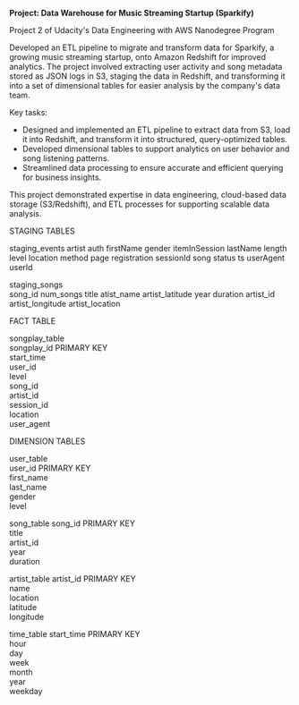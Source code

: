 **Project: Data Warehouse for Music Streaming Startup (Sparkify)**  

Project 2 of Udacity's Data Engineering with AWS Nanodegree Program

Developed an ETL pipeline to migrate and transform data for Sparkify, a growing music streaming startup, onto Amazon Redshift for improved analytics. The project involved extracting user activity and song metadata stored as JSON logs in S3, staging the data in Redshift, and transforming it into a set of dimensional tables for easier analysis by the company's data team.

Key tasks:

- Designed and implemented an ETL pipeline to extract data from S3, load it into Redshift, and transform it into structured, query-optimized tables.
- Developed dimensional tables to support analytics on user behavior and song listening patterns.
- Streamlined data processing to ensure accurate and efficient querying for business insights.

This project demonstrated expertise in data engineering, cloud-based data storage (S3/Redshift), and ETL processes for supporting scalable data analysis.

STAGING TABLES  

staging_events
artist
auth
firstName
gender
itemInSession
lastName
length
level
location
method
page
registration
sessionId
song
status
ts
userAgent
userId

staging_songs  
song_id
num_songs
title
atist_name
artist_latitude
year
duration
artist_id
artist_longitude
artist_location

FACT TABLE

songplay_table  
songplay_id PRIMARY KEY  
start_time  
user_id  
level  
song_id  
artist_id  
session_id  
location  
user_agent  

DIMENSION TABLES

user_table  
user_id PRIMARY KEY  
first_name  
 last_name  
 gender  
 level

song_table
song_id PRIMARY KEY  
title  
 artist_id  
 year  
 duration

artist_table
artist_id PRIMARY KEY  
name  
 location  
 latitude  
 longitude

time_table
start_time PRIMARY KEY  
hour  
 day  
 week  
 month  
 year  
 weekday
